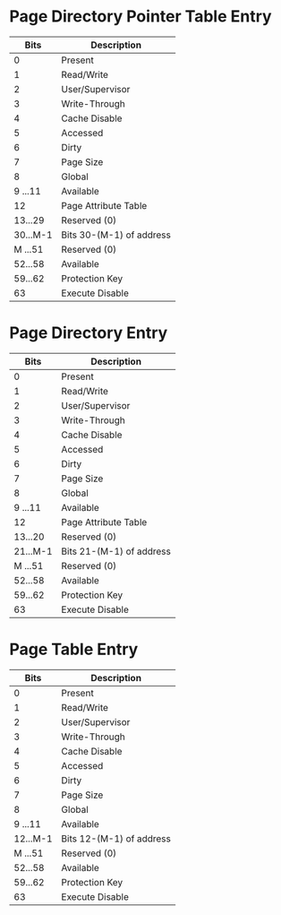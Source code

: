 # Page Directory Pointer Table Entry

| Bits      | Description               |
| --------- | ------------------------- |
| 0         | Present                   |
| 1         | Read/Write                |
| 2         | User/Supervisor           |
| 3         | Write-Through             |
| 4         | Cache Disable             |
| 5         | Accessed                  |
| 6         | Dirty                     |
| 7         | Page Size                 |
| 8         | Global                    |
| 9 ...11   | Available                 |
| 12        | Page Attribute Table      |
| 13...29   | Reserved (0)              |
| 30...M-1  | Bits 30-(M-1) of address  |
| M ...51   | Reserved (0)              |
| 52...58   | Available                 |
| 59...62   | Protection Key            |
| 63        | Execute Disable           |

# Page Directory Entry

| Bits      | Description               |
| --------- | ------------------------- |
| 0         | Present                   |
| 1         | Read/Write                |
| 2         | User/Supervisor           |
| 3         | Write-Through             |
| 4         | Cache Disable             |
| 5         | Accessed                  |
| 6         | Dirty                     |
| 7         | Page Size                 |
| 8         | Global                    |
| 9 ...11   | Available                 |
| 12        | Page Attribute Table      |
| 13...20   | Reserved (0)              |
| 21...M-1  | Bits 21-(M-1) of address  |
| M ...51   | Reserved (0)              |
| 52...58   | Available                 |
| 59...62   | Protection Key            |
| 63        | Execute Disable           |

# Page Table Entry

| Bits      | Description               |
| --------- | ------------------------- |
| 0         | Present                   |
| 1         | Read/Write                |
| 2         | User/Supervisor           |
| 3         | Write-Through             |
| 4         | Cache Disable             |
| 5         | Accessed                  |
| 6         | Dirty                     |
| 7         | Page Size                 |
| 8         | Global                    |
| 9 ...11   | Available                 |
| 12...M-1  | Bits 12-(M-1) of address  |
| M ...51   | Reserved (0)              |
| 52...58   | Available                 |
| 59...62   | Protection Key            |
| 63        | Execute Disable           |